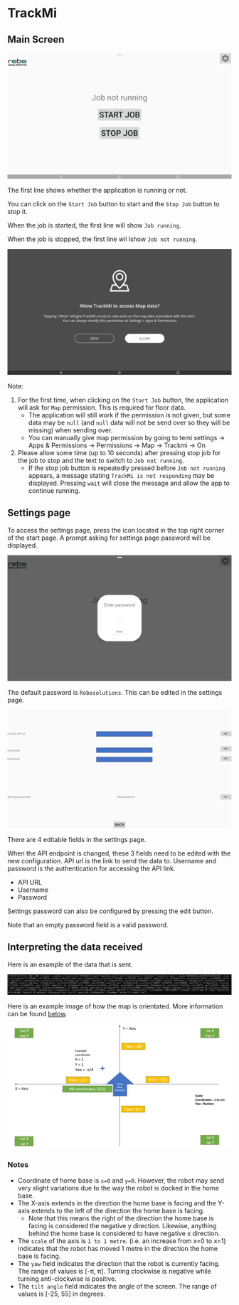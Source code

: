 # TrackMi

## Main Screen

![main_screen](img/main_screen.png)

The first line shows whether the application is running or not.

You can click on the `Start Job` button to start and the `Stop Job` button to stop it.

When the job is started, the first line will show `Job running`. 

When the job is stopped, the first line wil lshow  `Job not running`. 

![map_perm](img/map_perm.png)

Note: 
1. For the first time, when clicking on the `Start Job` button, the application will ask for `Map` permission. This is required for floor data. 
    - The application will still work if the permission is not given, but some data may be `null` (and `null` data will not be send over so they will be missing) when sending over.
    - You can manually give map permission by going to temi settings -> Apps & Permissions -> Permissions -> Map -> Trackmi -> On  
2. Please allow some time (up to 10 seconds) after pressing stop job for the job to stop and the text to switch to `Job not running`.
    - If the stop job button is repeatedly pressed before `Job not running` appears, a message stating `TrackMi is not responding` may be displayed. Pressing `wait` will close the message and allow the app to continue running.  

## Settings page
To access the settings page, press the icon located in the top right corner of the start page. A prompt asking for settings page password will be displayed. 

![password](img/password.png)

The default password is `Robosolutions`. This can be edited in the settings page. 

![settings_page](img/trackmi_settings.png)

There are 4 editable fields in the settings page. 

When the API endpoint is changed, these 3 fields need to be edited with the new configuration. API url is the link to send the data to. Username and password is the authentication for accessing the API link. 
* API URL 
* Username 
* Password

Settings password can also be configured by pressing the edit button. 

Note that an empty password field is a valid password. 


## Interpreting the data received 

Here is an example of the data that is sent. 

![log_message](img/sample_log.PNG)

Here is an example image of how the map is orientated. More information can be found [below](#Notes). 


![orientation](img/orientation.PNG)


### Notes 

* Coordinate of home base is `x=0` and `y=0`. However, the robot may send very slight variations due to the way the robot is docked in the home base.
* The X-axis extends in the direction the home base is facing and the Y-axis extends to the left of the direction the home base is facing. 
    - Note that this means the right of the direction the home base is facing is considered the negative y direction. Likewise, anything behind the home base is considered to have negative x direction. 
* The `scale` of the axis is `1 to 1 metre`. (i.e. an increase from x=0 to x=1) indicates that the robot has moved 1 metre in the direction the home base is facing. 
* The `yaw` field indicates the direction that the robot is currently facing. The range of values is [-π, π]. Turning clockwise is negative while turning anti-clockwise is positive. 
* The `tilt angle` field indicates the angle of the screen. The range of values is [-25, 55] in degrees. 
